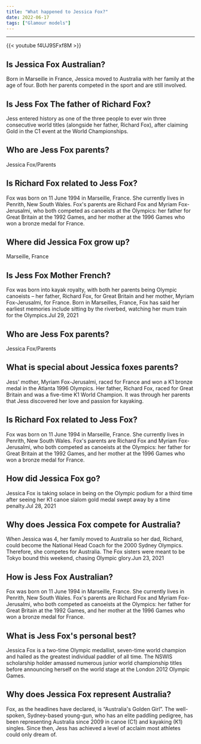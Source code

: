 ```yaml
---
title: "What happened to Jessica Fox?"
date: 2022-06-17
tags: ["Glamour models"]
---
```


---
{{< youtube f4UJ9SFxf8M >}}
## Is Jessica Fox Australian?
Born in Marseille in France, Jessica moved to Australia with her family at the age of four. Both her parents competed in the sport and are still involved.

## Is Jess Fox The father of Richard Fox?
Jess entered history as one of the three people to ever win three consecutive world titles (alongside her father, Richard Fox), after claiming Gold in the C1 event at the World Championships.

## Who are Jess Fox parents?
Jessica Fox/Parents

## Is Richard Fox related to Jess Fox?
Fox was born on 11 June 1994 in Marseille, France. She currently lives in Penrith, New South Wales. Fox's parents are Richard Fox and Myriam Fox-Jerusalmi, who both competed as canoeists at the Olympics: her father for Great Britain at the 1992 Games, and her mother at the 1996 Games who won a bronze medal for France.

## Where did Jessica Fox grow up?
Marseille, France

## Is Jess Fox Mother French?
Fox was born into kayak royalty, with both her parents being Olympic canoeists – her father, Richard Fox, for Great Britain and her mother, Myriam Fox-Jerusalmi, for France. Born in Marseilles, France, Fox has said her earliest memories include sitting by the riverbed, watching her mum train for the Olympics.Jul 29, 2021

## Who are Jess Fox parents?
Jessica Fox/Parents

## What is special about Jessica foxes parents?
Jess' mother, Myriam Fox-Jerusalmi, raced for France and won a K1 bronze medal in the Atlanta 1996 Olympics. Her father, Richard Fox, raced for Great Britain and was a five-time K1 World Champion. It was through her parents that Jess discovered her love and passion for kayaking.

## Is Richard Fox related to Jess Fox?
Fox was born on 11 June 1994 in Marseille, France. She currently lives in Penrith, New South Wales. Fox's parents are Richard Fox and Myriam Fox-Jerusalmi, who both competed as canoeists at the Olympics: her father for Great Britain at the 1992 Games, and her mother at the 1996 Games who won a bronze medal for France.

## How did Jessica Fox go?
Jessica Fox is taking solace in being on the Olympic podium for a third time after seeing her K1 canoe slalom gold medal swept away by a time penalty.Jul 28, 2021

## Why does Jessica Fox compete for Australia?
When Jessica was 4, her family moved to Australia so her dad, Richard, could become the National Head Coach for the 2000 Sydney Olympics. Therefore, she competes for Australia. The Fox sisters were meant to be Tokyo bound this weekend, chasing Olympic glory.Jun 23, 2021

## How is Jess Fox Australian?
Fox was born on 11 June 1994 in Marseille, France. She currently lives in Penrith, New South Wales. Fox's parents are Richard Fox and Myriam Fox-Jerusalmi, who both competed as canoeists at the Olympics: her father for Great Britain at the 1992 Games, and her mother at the 1996 Games who won a bronze medal for France.

## What is Jess Fox's personal best?
Jessica Fox is a two-time Olympic medallist, seven-time world champion and hailed as the greatest individual paddler of all time. The NSWIS scholarship holder amassed numerous junior world championship titles before announcing herself on the world stage at the London 2012 Olympic Games.

## Why does Jessica Fox represent Australia?
Fox, as the headlines have declared, is “Australia's Golden Girl”. The well-spoken, Sydney-based young-gun, who has an elite paddling pedigree, has been representing Australia since 2009 in canoe (C1) and kayaking (K1) singles. Since then, Jess has achieved a level of acclaim most athletes could only dream of.

